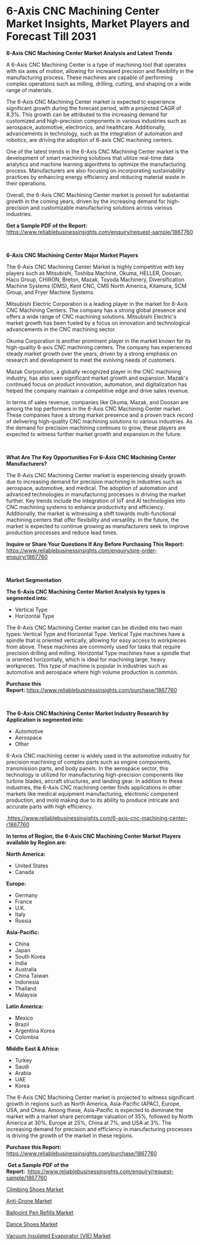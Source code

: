 <p><h1>6-Axis CNC Machining Center Market Insights, Market Players and Forecast Till 2031</h1></p><p><strong>6-Axis CNC Machining Center Market Analysis and Latest Trends</strong></p>
<p><p>A 6-Axis CNC Machining Center is a type of machining tool that operates with six axes of motion, allowing for increased precision and flexibility in the manufacturing process. These machines are capable of performing complex operations such as milling, drilling, cutting, and shaping on a wide range of materials.</p><p>The 6-Axis CNC Machining Center market is expected to experience significant growth during the forecast period, with a projected CAGR of 8.3%. This growth can be attributed to the increasing demand for customized and high-precision components in various industries such as aerospace, automotive, electronics, and healthcare. Additionally, advancements in technology, such as the integration of automation and robotics, are driving the adoption of 6-axis CNC machining centers.</p><p>One of the latest trends in the 6-Axis CNC Machining Center market is the development of smart machining solutions that utilize real-time data analytics and machine learning algorithms to optimize the manufacturing process. Manufacturers are also focusing on incorporating sustainability practices by enhancing energy efficiency and reducing material waste in their operations.</p><p>Overall, the 6-Axis CNC Machining Center market is poised for substantial growth in the coming years, driven by the increasing demand for high-precision and customizable manufacturing solutions across various industries.</p></p>
<p><strong>Get a Sample PDF of the Report:&nbsp;</strong> <a href="https://www.reliablebusinessinsights.com/enquiry/request-sample/1867760">https://www.reliablebusinessinsights.com/enquiry/request-sample/1867760</a></p>
<p>&nbsp;</p>
<p><strong>6-Axis CNC Machining Center Major Market Players</strong></p>
<p><p>The 6-Axis CNC Machining Center Market is highly competitive with key players such as Mitsubishi, Toshiba Machine, Okuma, HELLER, Doosan, Haco Group, CHIRON, Breton, Mazak, Toyoda Machinery, Diversification Machine Systems (DMS), Kent CNC, CMS North America, Kitamura, SCM Group, and Fryer Machine Systems. </p><p>Mitsubishi Electric Corporation is a leading player in the market for 6-Axis CNC Machining Centers. The company has a strong global presence and offers a wide range of CNC machining solutions. Mitsubishi Electric's market growth has been fueled by a focus on innovation and technological advancements in the CNC machining sector. </p><p>Okuma Corporation is another prominent player in the market known for its high-quality 6-axis CNC machining centers. The company has experienced steady market growth over the years, driven by a strong emphasis on research and development to meet the evolving needs of customers. </p><p>Mazak Corporation, a globally recognized player in the CNC machining industry, has also seen significant market growth and expansion. Mazak's continued focus on product innovation, automation, and digitalization has helped the company maintain a competitive edge and drive sales revenue.</p><p>In terms of sales revenue, companies like Okuma, Mazak, and Doosan are among the top performers in the 6-Axis CNC Machining Center market. These companies have a strong market presence and a proven track record of delivering high-quality CNC machining solutions to various industries. As the demand for precision machining continues to grow, these players are expected to witness further market growth and expansion in the future.</p></p>
<p>&nbsp;</p>
<p><strong>What Are The Key Opportunities For 6-Axis CNC Machining Center Manufacturers?</strong></p>
<p><p>The 6-Axis CNC Machining Center market is experiencing steady growth due to increasing demand for precision machining in industries such as aerospace, automotive, and medical. The adoption of automation and advanced technologies in manufacturing processes is driving the market further. Key trends include the integration of IoT and AI technologies into CNC machining systems to enhance productivity and efficiency. Additionally, the market is witnessing a shift towards multi-functional machining centers that offer flexibility and versatility. In the future, the market is expected to continue growing as manufacturers seek to improve production processes and reduce lead times.</p></p>
<p><strong>Inquire or Share Your Questions If Any Before Purchasing This Report:</strong> <a href="https://www.reliablebusinessinsights.com/enquiry/pre-order-enquiry/1867760">https://www.reliablebusinessinsights.com/enquiry/pre-order-enquiry/1867760</a></p>
<p>&nbsp;</p>
<p><strong>Market Segmentation</strong></p>
<p><strong>The 6-Axis CNC Machining Center Market Analysis by types is segmented into:</strong></p>
<p><ul><li>Vertical Type</li><li>Horizontal Type</li></ul></p>
<p><p>The 6-Axis CNC Machining Center market can be divided into two main types: Vertical Type and Horizontal Type. Vertical Type machines have a spindle that is oriented vertically, allowing for easy access to workpieces from above. These machines are commonly used for tasks that require precision drilling and milling. Horizontal Type machines have a spindle that is oriented horizontally, which is ideal for machining large, heavy workpieces. This type of machine is popular in industries such as automotive and aerospace where high volume production is common.</p></p>
<p><strong>Purchase this Report:&nbsp;</strong><a href="https://www.reliablebusinessinsights.com/purchase/1867760">https://www.reliablebusinessinsights.com/purchase/1867760</a></p>
<p>&nbsp;</p>
<p><strong>The 6-Axis CNC Machining Center Market Industry Research by Application is segmented into:</strong></p>
<p><ul><li>Automotive</li><li>Aerospace</li><li>Other</li></ul></p>
<p><p>6-Axis CNC machining center is widely used in the automotive industry for precision machining of complex parts such as engine components, transmission parts, and body panels. In the aerospace sector, this technology is utilized for manufacturing high-precision components like turbine blades, aircraft structures, and landing gear. In addition to these industries, the 6-Axis CNC machining center finds applications in other markets like medical equipment manufacturing, electronic component production, and mold making due to its ability to produce intricate and accurate parts with high efficiency.</p></p>
<p><a href="https://www.reliablebusinessinsights.com/6-axis-cnc-machining-center-r1867760">&nbsp;https://www.reliablebusinessinsights.com/6-axis-cnc-machining-center-r1867760</a></p>
<p><strong>In terms of Region, the 6-Axis CNC Machining Center Market Players available by Region are:</strong></p>
<p>
    <p> <strong> North America: </strong>
        <ul>
            <li>United States</li>
            <li>Canada</li>
        </ul>
        </p> 
    <p> <strong> Europe: </strong>
        <ul>
            <li>Germany</li>
            <li>France</li>
            <li>U.K.</li>
            <li>Italy</li>
            <li>Russia</li>
        </ul>
        </p> 
    <p> <strong> Asia-Pacific: </strong>
        <ul>
            <li>China</li>
            <li>Japan</li>
            <li>South Korea</li>
            <li>India</li>
            <li>Australia</li>
            <li>China Taiwan</li>
            <li>Indonesia</li>
            <li>Thailand</li>
            <li>Malaysia</li>
        </ul>
        </p> 
    <p> <strong> Latin America: </strong>
        <ul>
            <li>Mexico</li>
            <li>Brazil</li>
            <li>Argentina Korea</li>
            <li>Colombia</li>
        </ul>
        </p> 
    <p> <strong> Middle East & Africa: </strong>
        <ul>
            <li>Turkey</li>
            <li>Saudi</li>
            <li>Arabia</li>
            <li>UAE</li>
            <li>Korea</li>
        </ul>
    </p>
    </p>
<p><p>The 6-Axis CNC Machining Center market is projected to witness significant growth in regions such as North America, Asia-Pacific (APAC), Europe, USA, and China. Among these, Asia-Pacific is expected to dominate the market with a market share percentage valuation of 35%, followed by North America at 30%, Europe at 25%, China at 7%, and USA at 3%. The increasing demand for precision and efficiency in manufacturing processes is driving the growth of the market in these regions.</p></p>
<p><strong>Purchase this Report: </strong><a href="https://www.reliablebusinessinsights.com/purchase/1867760">https://www.reliablebusinessinsights.com/purchase/1867760</a></p>
<p>&nbsp;<strong>Get a Sample PDF of the Report:&nbsp;&nbsp;</strong><a href="https://www.reliablebusinessinsights.com/enquiry/request-sample/1867760">https://www.reliablebusinessinsights.com/enquiry/request-sample/1867760</a></p>
<p><strong></strong></p>
<p><p><a href="https://medium.com/@alyciaebert/climbing-shoes-market-research-report-market-forecast-and-growth-prospects-with-a-steady-cagr-of-cac8284b043e">Climbing Shoes Market</a></p><p><a href="https://github.com/SheilaBruen2023/Market-Research-Report-List-2/blob/main/anti-drone-market.md">Anti-Drone Market</a></p><p><a href="https://medium.com/@codystark63/ballpoint-pen-refills-market-share-and-new-trends-analysis-by-its-type-application-end-use-and-e64ec5724e3f">Ballpoint Pen Refills Market</a></p><p><a href="https://medium.com/@sofyanbudiaman1_67863/global-dance-shoes-industry-types-applications-market-players-regional-growth-analysis-and-cddb899691bf">Dance Shoes Market</a></p><p><a href="https://github.com/marthawweekle/Market-Research-Report-List-2/blob/main/vacuum-insulated-evaporator-vie-market.md">Vacuum Insulated Evaporator (VIE) Market</a></p></p>